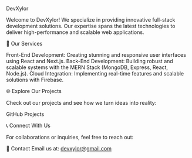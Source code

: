 DevXylor

Welcome to DevXylor! We specialize in providing innovative full-stack development solutions. Our expertise spans the latest technologies to deliver high-performance and scalable web applications.

🚀 Our Services

Front-End Development: Creating stunning and responsive user interfaces using React and Next.js.
Back-End Development: Building robust and scalable systems with the MERN Stack (MongoDB, Express, React, Node.js).
Cloud Integration: Implementing real-time features and scalable solutions with Firebase.

🌐 Explore Our Projects

Check out our projects and see how we turn ideas into reality:

GitHub Projects

📞 Connect With Us

For collaborations or inquiries, feel free to reach out:

📧 Contact
Email us at: devxylor@gmail.com
